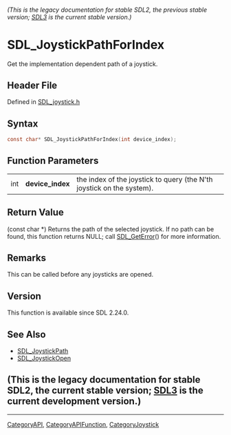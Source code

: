 ###### (This is the legacy documentation for stable SDL2, the previous stable version; [SDL3](https://wiki.libsdl.org/SDL3/) is the current stable version.)
# SDL_JoystickPathForIndex

Get the implementation dependent path of a joystick.

## Header File

Defined in [SDL_joystick.h](https://github.com/libsdl-org/SDL/blob/SDL2/include/SDL_joystick.h)

## Syntax

```c
const char* SDL_JoystickPathForIndex(int device_index);
```

## Function Parameters

|     |                  |                                                                       |
| --- | ---------------- | --------------------------------------------------------------------- |
| int | **device_index** | the index of the joystick to query (the N'th joystick on the system). |

## Return Value

(const char *) Returns the path of the selected joystick. If no path can be
found, this function returns NULL; call [SDL_GetError](SDL_GetError)() for
more information.

## Remarks

This can be called before any joysticks are opened.

## Version

This function is available since SDL 2.24.0.

## See Also

- [SDL_JoystickPath](SDL_JoystickPath)
- [SDL_JoystickOpen](SDL_JoystickOpen)


## (This is the legacy documentation for stable SDL2, the current stable version; [SDL3](https://wiki.libsdl.org/SDL3/) is the current development version.)



----
[CategoryAPI](CategoryAPI), [CategoryAPIFunction](CategoryAPIFunction), [CategoryJoystick](CategoryJoystick)

